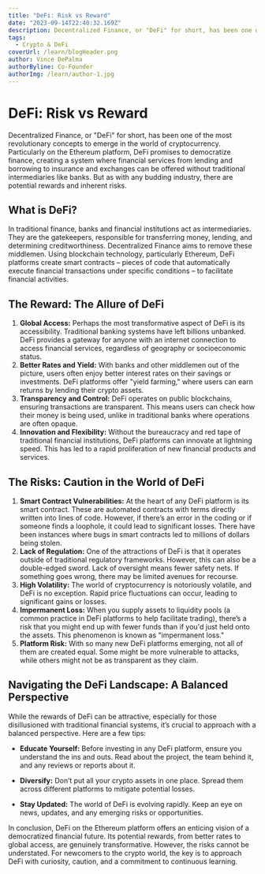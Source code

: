 ```yaml
---
title: "DeFi: Risk vs Reward"
date: "2023-09-14T22:40:32.169Z"
description: Decentralized Finance, or "DeFi" for short, has been one of the most revolutionary concepts to emerge in the world of cryptocurrency. Particularly on the Ethereum platform, DeFi promises to democratize finance, creating a system where financial services from lending and borrowing to insurance and exchanges can be offered without traditional intermediaries like banks. But as with any budding industry, there are potential rewards and inherent risks.
tags:
  - Crypto & DeFi
coverUrl: /learn/blogHeader.png
author: Vince DePalma
authorByline: Co-Founder
authorImg: /learn/author-1.jpg
---
```


# DeFi: Risk vs Reward

Decentralized Finance, or "DeFi" for short, has been one of the most revolutionary concepts to emerge in the world of cryptocurrency. Particularly on the Ethereum platform, DeFi promises to democratize finance, creating a system where financial services from lending and borrowing to insurance and exchanges can be offered without traditional intermediaries like banks. But as with any budding industry, there are potential rewards and inherent risks.

## What is DeFi?

In traditional finance, banks and financial institutions act as intermediaries. They are the gatekeepers, responsible for transferring money, lending, and determining creditworthiness. Decentralized Finance aims to remove these middlemen. Using blockchain technology, particularly Ethereum, DeFi platforms create smart contracts – pieces of code that automatically execute financial transactions under specific conditions – to facilitate financial activities.

## The Reward: The Allure of DeFi

1. **Global Access:** Perhaps the most transformative aspect of DeFi is its accessibility. Traditional banking systems have left billions unbanked. DeFi provides a gateway for anyone with an internet connection to access financial services, regardless of geography or socioeconomic status.
2. **Better Rates and Yield:** With banks and other middlemen out of the picture, users often enjoy better interest rates on their savings or investments. DeFi platforms offer "yield farming," where users can earn returns by lending their crypto assets.
3. **Transparency and Control:** DeFi operates on public blockchains, ensuring transactions are transparent. This means users can check how their money is being used, unlike in traditional banks where operations are often opaque.
4. **Innovation and Flexibility:** Without the bureaucracy and red tape of traditional financial institutions, DeFi platforms can innovate at lightning speed. This has led to a rapid proliferation of new financial products and services.

## The Risks: Caution in the World of DeFi

1. **Smart Contract Vulnerabilities:** At the heart of any DeFi platform is its smart contract. These are automated contracts with terms directly written into lines of code. However, if there’s an error in the coding or if someone finds a loophole, it could lead to significant losses. There have been instances where bugs in smart contracts led to millions of dollars being stolen.
2. **Lack of Regulation:** One of the attractions of DeFi is that it operates outside of traditional regulatory frameworks. However, this can also be a double-edged sword. Lack of oversight means fewer safety nets. If something goes wrong, there may be limited avenues for recourse.
3. **High Volatility:** The world of cryptocurrency is notoriously volatile, and DeFi is no exception. Rapid price fluctuations can occur, leading to significant gains or losses.
4. **Impermanent Loss:** When you supply assets to liquidity pools (a common practice in DeFi platforms to help facilitate trading), there’s a risk that you might end up with fewer funds than if you'd just held onto the assets. This phenomenon is known as "impermanent loss."
5. **Platform Risk:** With so many new DeFi platforms emerging, not all of them are created equal. Some might be more vulnerable to attacks, while others might not be as transparent as they claim.

## Navigating the DeFi Landscape: A Balanced Perspective

While the rewards of DeFi can be attractive, especially for those disillusioned with traditional financial systems, it’s crucial to approach with a balanced perspective. Here are a few tips:

- **Educate Yourself:** Before investing in any DeFi platform, ensure you understand the ins and outs. Read about the project, the team behind it, and any reviews or reports about it.
- **Diversify:** Don’t put all your crypto assets in one place. Spread them across different platforms to mitigate potential losses.

- **Stay Updated:** The world of DeFi is evolving rapidly. Keep an eye on news, updates, and any emerging risks or opportunities.

In conclusion, DeFi on the Ethereum platform offers an enticing vision of a democratized financial future. Its potential rewards, from better rates to global access, are genuinely transformative. However, the risks cannot be understated. For newcomers to the crypto world, the key is to approach DeFi with curiosity, caution, and a commitment to continuous learning.
